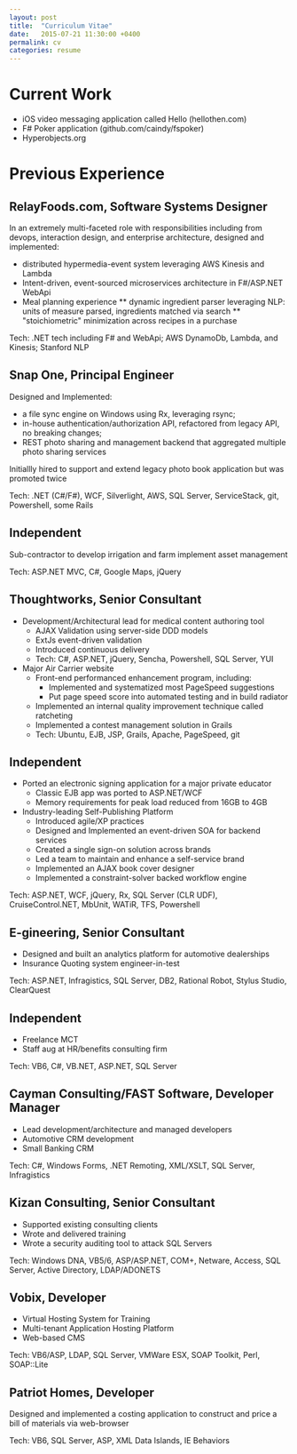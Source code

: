 ```yaml
---
layout: post
title:  "Curriculum Vitae"
date:   2015-07-21 11:30:00 +0400
permalink: cv
categories: resume
---
```


Current Work
============
* iOS video messaging application called Hello (hellothen.com)
* F# Poker application (github.com/caindy/fspoker)
* Hyperobjects.org

Previous Experience
===================

RelayFoods.com, Software Systems Designer
-----------------------------------
In an extremely multi-faceted role with responsibilities including from devops, interaction design, and enterprise architecture, designed and implemented:

* distributed hypermedia-event system leveraging AWS Kinesis and Lambda
* Intent-driven, event-sourced microservices architecture in F#/ASP.NET WebApi
* Meal planning experience
** dynamic ingredient parser leveraging NLP: units of measure parsed, ingredients matched via search
** "stoichiometric" minimization across recipes in a purchase

Tech: .NET tech including F# and WebApi; AWS DynamoDb, Lambda, and Kinesis; Stanford NLP

Snap One, Principal Engineer
-----------------------------------
Designed and Implemented:

* a file sync engine on Windows using Rx, leveraging rsync;
* in-house authentication/authorization API, refactored from legacy API, no breaking changes;
* REST photo sharing and management backend that aggregated multiple photo sharing services

Initiallly hired to support and extend legacy photo book application but was promoted twice

Tech: .NET (C#/F#), WCF, Silverlight, AWS, SQL Server, ServiceStack, git, Powershell, some Rails

Independent
-----------
Sub-contractor to develop irrigation and farm implement asset management

Tech: ASP.NET MVC, C#, Google Maps, jQuery

Thoughtworks, Senior Consultant
---------------------------------------
* Development/Architectural lead for medical content authoring tool
  * AJAX Validation using server-side DDD models
  * ExtJs event-driven validation
  * Introduced continuous delivery
  * Tech: C#, ASP.NET, jQuery, Sencha, Powershell, SQL Server, YUI
* Major Air Carrier website
  * Front-end performanced enhancement program, including:
    * Implemented and systematized most PageSpeed suggestions
    * Put page speed score into automated testing and in build radiator
  * Implemented an internal quality improvement technique called ratcheting
  * Implemented a contest management solution in Grails
  * Tech: Ubuntu, EJB, JSP, Grails, Apache, PageSpeed, git

Independent
-----------
* Ported an electronic signing application for a major private educator
  * Classic EJB app was ported to ASP.NET/WCF
  * Memory requirements for peak load reduced from 16GB to 4GB
* Industry-leading Self-Publishing Platform
  * Introduced agile/XP practices
  * Designed and Implemented an event-driven SOA for backend services
  * Created a single sign-on solution across brands
  * Led a team to maintain and enhance a self-service brand
  * Implemented an AJAX book cover designer
  * Implemented a constraint-solver backed workflow engine

Tech: ASP.NET, WCF, jQuery, Rx, SQL Server (CLR UDF), CruiseControl.NET, MbUnit, WATiR, TFS, Powershell

E-gineering, Senior Consultant
--------------------------------
* Designed and built an analytics platform for automotive dealerships
* Insurance Quoting system engineer-in-test

Tech: ASP.NET, Infragistics, SQL Server, DB2, Rational Robot, Stylus Studio, ClearQuest

Independent
-----------
* Freelance MCT
* Staff aug at HR/benefits consulting firm

Tech: VB6, C#, VB.NET, ASP.NET, SQL Server

Cayman Consulting/FAST Software, Developer Manager
----------------------------------------------------
* Lead development/architecture and managed developers
* Automotive CRM development
* Small Banking CRM

Tech: C#, Windows Forms, .NET Remoting, XML/XSLT, SQL Server, Infragistics

Kizan Consulting, Senior Consultant
-------------------------------------
* Supported existing consulting clients
* Wrote and delivered training
* Wrote a security auditing tool to attack SQL Servers

Tech: Windows DNA, VB5/6, ASP/ASP.NET, COM+, Netware, Access, SQL Server, Active Directory, LDAP/ADONETS 

Vobix, Developer
------------------
* Virtual Hosting System for Training
* Multi-tenant Application Hosting Platform
* Web-based CMS

Tech: VB6/ASP, LDAP, SQL Server, VMWare ESX, SOAP Toolkit, Perl, SOAP::Lite

Patriot Homes, Developer
--------------------------
Designed and implemented a costing application to construct and price a bill of materials via web-browser

Tech: VB6, SQL Server, ASP, XML Data Islands, IE Behaviors


